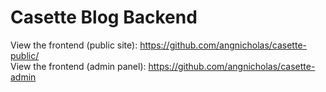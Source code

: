 # Casette Blog Backend

View the frontend (public site): https://github.com/angnicholas/casette-public/  
View the frontend (admin panel): https://github.com/angnicholas/casette-admin
